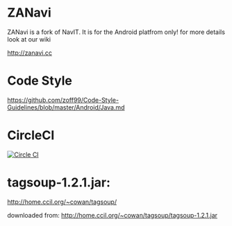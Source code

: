 ZANavi
======

ZANavi is a fork of NavIT. It is for the Android platfrom only!
for more details look at our wiki

http://zanavi.cc

Code Style
==========
https://github.com/zoff99/Code-Style-Guidelines/blob/master/Android/Java.md

CircleCI
========

[![Circle CI](https://circleci.com/gh/zoff99/zanavi/tree/master.svg?style=svg)](https://circleci.com/gh/zoff99/zanavi/tree/master)


tagsoup-1.2.1.jar:
==================

http://home.ccil.org/~cowan/tagsoup/

downloaded from: http://home.ccil.org/~cowan/tagsoup/tagsoup-1.2.1.jar



